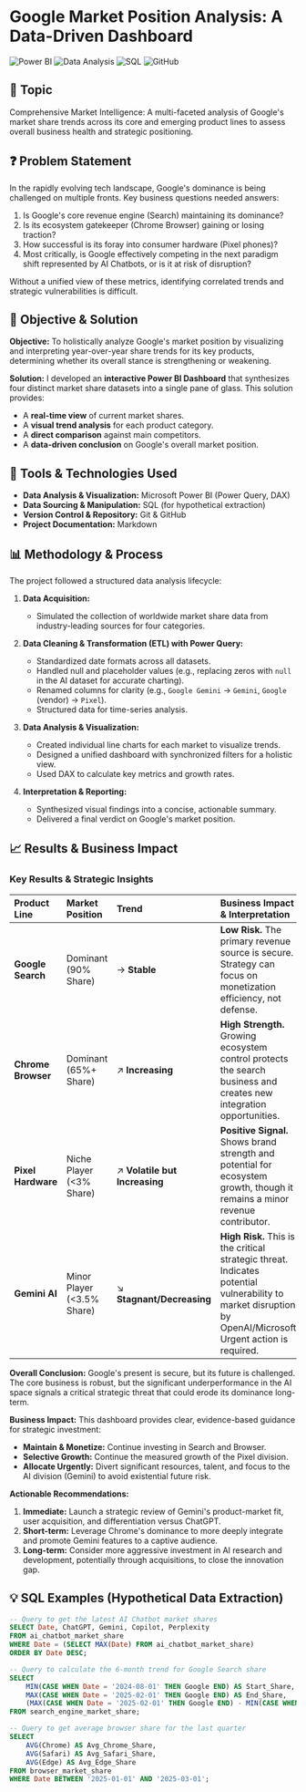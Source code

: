 # Google Market Position Analysis: A Data-Driven Dashboard    

![Power BI](https://img.shields.io/badge/power_bi-F2C811?style=for-the-badge&logo=powerbi&logoColor=black)
![Data Analysis](https://img.shields.io/badge/Data_Analysis-0078D4?style=for-the-badge&logo=powerbi&logoColor=white)
![SQL](https://img.shields.io/badge/SQL-CC2927?style=for-the-badge&logo=microsoftsqlserver&logoColor=white)
![GitHub](https://img.shields.io/badge/GitHub-100000?style=for-the-badge&logo=github&logoColor=white)

## 🎯 Topic
Comprehensive Market Intelligence: A multi-faceted analysis of Google's market share trends across its core and emerging product lines to assess overall business health and strategic positioning.

## ❓ Problem Statement
In the rapidly evolving tech landscape, Google's dominance is being challenged on multiple fronts. Key business questions needed answers:
1.  Is Google's core revenue engine (Search) maintaining its dominance?
2.  Is its ecosystem gatekeeper (Chrome Browser) gaining or losing traction?
3.  How successful is its foray into consumer hardware (Pixel phones)?
4.  Most critically, is Google effectively competing in the next paradigm shift represented by AI Chatbots, or is it at risk of disruption?

Without a unified view of these metrics, identifying correlated trends and strategic vulnerabilities is difficult.

## 🎯 Objective & Solution
**Objective:** To holistically analyze Google's market position by visualizing and interpreting year-over-year share trends for its key products, determining whether its overall stance is strengthening or weakening.

**Solution:** I developed an **interactive Power BI Dashboard** that synthesizes four distinct market share datasets into a single pane of glass. This solution provides:
*   A **real-time view** of current market shares.
*   A **visual trend analysis** for each product category.
*   A **direct comparison** against main competitors.
*   A **data-driven conclusion** on Google's overall market position.

## 🔧 Tools & Technologies Used
*   **Data Analysis & Visualization:** Microsoft Power BI (Power Query, DAX)
*   **Data Sourcing & Manipulation:** SQL (for hypothetical extraction)
*   **Version Control & Repository:** Git & GitHub
*   **Project Documentation:** Markdown

## 📊 Methodology & Process
The project followed a structured data analysis lifecycle:

1.  **Data Acquisition:**
    *   Simulated the collection of worldwide market share data from industry-leading sources for four categories.

2.  **Data Cleaning & Transformation (ETL) with Power Query:**
    *   Standardized date formats across all datasets.
    *   Handled null and placeholder values (e.g., replacing zeros with `null` in the AI dataset for accurate charting).
    *   Renamed columns for clarity (e.g., `Google Gemini` -> `Gemini`, `Google` (vendor) -> `Pixel`).
    *   Structured data for time-series analysis.

3.  **Data Analysis & Visualization:**
    *   Created individual line charts for each market to visualize trends.
    *   Designed a unified dashboard with synchronized filters for a holistic view.
    *   Used DAX to calculate key metrics and growth rates.

4.  **Interpretation & Reporting:**
    *   Synthesized visual findings into a concise, actionable summary.
    *   Delivered a final verdict on Google's market position.


## 📈 Results & Business Impact


### Key Results & Strategic Insights

| Product Line | Market Position | Trend | Business Impact & Interpretation |
| :--- | :--- | :--- | :--- |
| **Google Search** | Dominant (90% Share) | → **Stable** | **Low Risk.** The primary revenue source is secure. Strategy can focus on monetization efficiency, not defense. |
| **Chrome Browser** | Dominant (65%+ Share) | ↗ **Increasing** | **High Strength.** Growing ecosystem control protects the search business and creates new integration opportunities. |
| **Pixel Hardware** | Niche Player (<3% Share) | ↗ **Volatile but Increasing** | **Positive Signal.** Shows brand strength and potential for ecosystem growth, though it remains a minor revenue contributor. |
| **Gemini AI** | Minor Player (<3.5% Share) | ↘ **Stagnant/Decreasing** | **High Risk.** This is the critical strategic threat. Indicates potential vulnerability to market disruption by OpenAI/Microsoft. Urgent action is required. |

**Overall Conclusion:** Google's present is secure, but its future is challenged. The core business is robust, but the significant underperformance in the AI space signals a critical strategic threat that could erode its dominance long-term.

**Business Impact:** This dashboard provides clear, evidence-based guidance for strategic investment:
*   **Maintain & Monetize:** Continue investing in Search and Browser.
*   **Selective Growth:** Continue the measured growth of the Pixel division.
*   **Allocate Urgently:** Divert significant resources, talent, and focus to the AI division (Gemini) to avoid existential future risk.

**Actionable Recommendations:**
1.  **Immediate:** Launch a strategic review of Gemini's product-market fit, user acquisition, and differentiation versus ChatGPT.
2.  **Short-term:** Leverage Chrome's dominance to more deeply integrate and promote Gemini features to a captive audience.
3.  **Long-term:** Consider more aggressive investment in AI research and development, potentially through acquisitions, to close the innovation gap.


## 💡 SQL Examples (Hypothetical Data Extraction)

```sql
-- Query to get the latest AI Chatbot market shares
SELECT Date, ChatGPT, Gemini, Copilot, Perplexity
FROM ai_chatbot_market_share
WHERE Date = (SELECT MAX(Date) FROM ai_chatbot_market_share)
ORDER BY Date DESC;

-- Query to calculate the 6-month trend for Google Search share
SELECT 
    MIN(CASE WHEN Date = '2024-08-01' THEN Google END) AS Start_Share,
    MAX(CASE WHEN Date = '2025-02-01' THEN Google END) AS End_Share,
    (MAX(CASE WHEN Date = '2025-02-01' THEN Google END) - MIN(CASE WHEN Date = '2024-08-01' THEN Google END)) AS Change
FROM search_engine_market_share;

-- Query to get average browser share for the last quarter
SELECT 
    AVG(Chrome) AS Avg_Chrome_Share,
    AVG(Safari) AS Avg_Safari_Share,
    AVG(Edge) AS Avg_Edge_Share
FROM browser_market_share
WHERE Date BETWEEN '2025-01-01' AND '2025-03-01';

